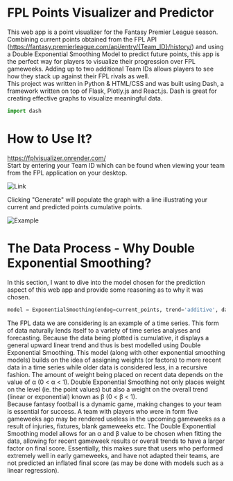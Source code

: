 # FPL Points Visualizer and Predictor
This web app is a point visualizer for the Fantasy Premier League season. Combining current points obtained from the FPL API (https://fantasy.premierleague.com/api/entry/{Team_ID}/history/) and using a Double Exponential Smoothing Model to predict future points, this app is the perfect way for players to visualize their progression over FPL gameweeks. Adding up to two additional Team IDs allows players to see how they stack up against their FPL rivals as well. \
This project was written in Python & HTML/CSS and was built using Dash, a framework written on top of Flask, Plotly.js and React.js. Dash is great for creating effective graphs to visualize meaningful data.
``` python
import dash
```
# How to Use It?
https://fplvisualizer.onrender.com/ \
Start by entering your Team ID which can be found when viewing your team from the FPL application on your desktop.

![Link](/assets/images/link.png)

Clicking "Generate" will populate the graph with a line illustrating your current and predicted points cumulative points.

![Example](/assets/images/example.png)
# The Data Process - Why Double Exponential Smoothing?
In this section, I want to dive into the model chosen for the prediction aspect of this web app and provide some reasoning as to why it was chosen. 
``` python
model = ExponentialSmoothing(endog=current_points, trend='additive', damped_trend=False, seasonal=None, initialization_method='estimated')
```
The FPL data we are considering is an example of a time series. This form of data naturally lends itself to a variety of time series analyses and forecasting. Because the data being plotted is cumulative, it displays a general upward linear trend and thus is best modelled using Double Exponential Smoothing. This model (along with other exponential smoothing models) builds on the idea of assigning weights (or factors) to more recent data in a time series while older data is considered less, in a recursive fashion. The amount of weight being placed on recent data depends on the value of α (0 < α < 1). Double Exponential Smoothing not only places weight on the level (ie. the point values) but also a weight on the overall trend (linear or exponential) known as β (0 < β < 1). \
Because fantasy football is a dynamic game, making changes to your team is essential for success. A team with players who were in form five gameweeks ago may be rendered useless in the upcoming gameweeks as a result of injuries, fixtures, blank gameweeks etc. The Double Exponential Smoothing model allows for an α and β value to be chosen when fitting the data, allowing for recent gameweek results or overall trends to have a larger factor on final score. Essentially, this makes sure that users who performed extremely well in early gameweeks, and have not adapted their teams, are not predicted an inflated final score (as may be done with models such as a linear regression).
